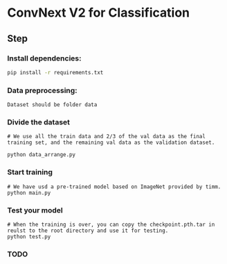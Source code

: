 # ConvNext V2 for Classification

## Step
### Install dependencies:
```bash
pip install -r requirements.txt
```

### Data preprocessing:
```
Dataset should be folder data
```
### Divide the dataset
```
# We use all the train data and 2/3 of the val data as the final training set, and the remaining val data as the validation dataset.

python data_arrange.py
```

### Start training
```
# We have usd a pre-trained model based on ImageNet provided by timm.
python main.py
```

### Test your model
```
# When the training is over, you can copy the checkpoint.pth.tar in reulst to the root directory and use it for testing.
python test.py
```

### TODO

